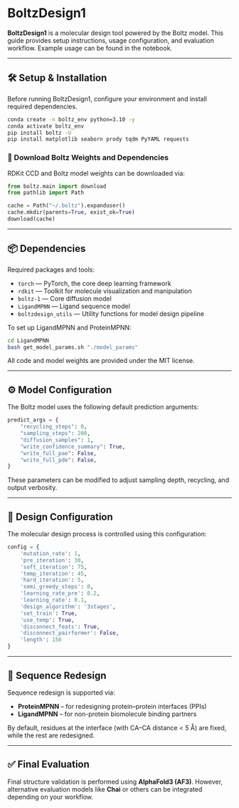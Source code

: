 # BoltzDesign1

**BoltzDesign1** is a molecular design tool powered by the Boltz model. This guide provides setup instructions, usage configuration, and evaluation workflow. Example usage can be found in the notebook.

---

## 🛠️ Setup & Installation

Before running BoltzDesign1, configure your environment and install required dependencies.

```bash
conda create -n boltz_env python=3.10 -y
conda activate boltz_env
pip install boltz -U
pip install matplotlib seaborn prody tqdm PyYAML requests
```

### 🔽 Download Boltz Weights and Dependencies

RDKit CCD and Boltz model weights can be downloaded via:

```python
from boltz.main import download
from pathlib import Path

cache = Path("~/.boltz").expanduser()
cache.mkdir(parents=True, exist_ok=True)
download(cache)
```

---

## 📦 Dependencies

Required packages and tools:
- `torch` — PyTorch, the core deep learning framework
- `rdkit` — Toolkit for molecule visualization and manipulation
- `boltz-1` — Core diffusion model
- `LigandMPNN` — Ligand sequence model
- `boltzdesign_utils` — Utility functions for model design pipeline

To set up LigandMPNN and ProteinMPNN:

```bash
cd LigandMPNN
bash get_model_params.sh "./model_params"
```

All code and model weights are provided under the MIT license.

---

## ⚙️ Model Configuration

The Boltz model uses the following default prediction arguments:

```python
predict_args = {
    "recycling_steps": 0,
    "sampling_steps": 200,
    "diffusion_samples": 1,
    "write_confidence_summary": True,
    "write_full_pae": False,
    "write_full_pde": False,
}
```

These parameters can be modified to adjust sampling depth, recycling, and output verbosity.

---

## 🧬 Design Configuration

The molecular design process is controlled using this configuration:

```python
config = {
    'mutation_rate': 1,
    'pre_iteration': 30,
    'soft_iteration': 75,
    'temp_iteration': 45,
    'hard_iteration': 5,
    'semi_greedy_steps': 0,
    'learning_rate_pre': 0.2,
    'learning_rate': 0.1,
    'design_algorithm': '3stages',
    'set_train': True,
    'use_temp': True,
    'disconnect_feats': True,
    'disconnect_pairformer': False,
    'length': 150
}
```


---

## 🔁 Sequence Redesign

Sequence redesign is supported via:

- **ProteinMPNN** – for redesigning protein–protein interfaces (PPIs)
- **LigandMPNN** – for non-protein biomolecule binding partners

By default, residues at the interface (with CA–CA distance < 5 Å) are fixed, while the rest are redesigned.

---

## ✅ Final Evaluation

Final structure validation is performed using **AlphaFold3 (AF3)**. However, alternative evaluation models like **Chai** or others can be integrated depending on your workflow.
